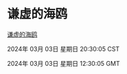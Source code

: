 # 谦虚的海鸥
[谦虚的海鸥](http://219.139.197.65:56308/qxdho/course/base/hotlink/index.php)

2024年 03月 03日 星期日 20:30:05 CST

2024年 03月 03日 星期日 12:30:05 GMT
